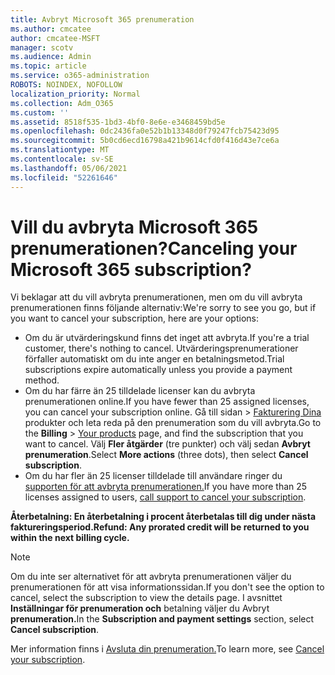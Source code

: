 ```yaml
---
title: Avbryt Microsoft 365 prenumeration
ms.author: cmcatee
author: cmcatee-MSFT
manager: scotv
ms.audience: Admin
ms.topic: article
ms.service: o365-administration
ROBOTS: NOINDEX, NOFOLLOW
localization_priority: Normal
ms.collection: Adm_O365
ms.custom: ''
ms.assetid: 8518f535-1bd3-4bf0-8e6e-e3468459bd5e
ms.openlocfilehash: 0dc2436fa0e52b1b13348d0f79247fcb75423d95
ms.sourcegitcommit: 5b0cd6ecd16798a421b9614cfd0f416d43e7ce6a
ms.translationtype: MT
ms.contentlocale: sv-SE
ms.lasthandoff: 05/06/2021
ms.locfileid: "52261646"
---
```

# <a name="canceling-your-microsoft-365-subscription"></a><span data-ttu-id="2bca7-102">Vill du avbryta Microsoft 365 prenumerationen?</span><span class="sxs-lookup"><span data-stu-id="2bca7-102">Canceling your Microsoft 365 subscription?</span></span>

<span data-ttu-id="2bca7-103">Vi beklagar att du vill avbryta prenumerationen, men om du vill avbryta prenumerationen finns följande alternativ:</span><span class="sxs-lookup"><span data-stu-id="2bca7-103">We're sorry to see you go, but if you want to cancel your subscription, here are your options:</span></span>
  
- <span data-ttu-id="2bca7-104">Om du är utvärderingskund finns det inget att avbryta.</span><span class="sxs-lookup"><span data-stu-id="2bca7-104">If you're a trial customer, there's nothing to cancel.</span></span> <span data-ttu-id="2bca7-105">Utvärderingsprenumerationer förfaller automatiskt om du inte anger en betalningsmetod.</span><span class="sxs-lookup"><span data-stu-id="2bca7-105">Trial subscriptions expire automatically unless you provide a payment method.</span></span>
- <span data-ttu-id="2bca7-106">Om du har färre än 25 tilldelade licenser kan du avbryta prenumerationen online.</span><span class="sxs-lookup"><span data-stu-id="2bca7-106">If you have fewer than 25 assigned licenses, you can cancel your subscription online.</span></span> <span data-ttu-id="2bca7-107">Gå till  sidan \> [Fakturering Dina](https://go.microsoft.com/fwlink/p/?linkid=842054) produkter och leta reda på den prenumeration som du vill avbryta.</span><span class="sxs-lookup"><span data-stu-id="2bca7-107">Go to the **Billing** \> [Your products](https://go.microsoft.com/fwlink/p/?linkid=842054) page, and find the subscription that you want to cancel.</span></span> <span data-ttu-id="2bca7-108">Välj **Fler åtgärder** (tre punkter) och välj sedan **Avbryt prenumeration**.</span><span class="sxs-lookup"><span data-stu-id="2bca7-108">Select **More actions** (three dots), then select **Cancel subscription**.</span></span>
- <span data-ttu-id="2bca7-109">Om du har fler än 25 licenser tilldelade till användare ringer du [supporten för att avbryta prenumerationen.](/microsoft-365/admin/contact-support-for-business-products?view=o365-worldwide)</span><span class="sxs-lookup"><span data-stu-id="2bca7-109">If you have more than 25 licenses assigned to users, [call support to cancel your subscription](/microsoft-365/admin/contact-support-for-business-products?view=o365-worldwide).</span></span>

<span data-ttu-id="2bca7-110">**Återbetalning: En återbetalning i procent återbetalas till dig under nästa faktureringsperiod.**</span><span class="sxs-lookup"><span data-stu-id="2bca7-110">**Refund: Any prorated credit will be returned to you within the next billing cycle.**</span></span>

> [!NOTE]
> <span data-ttu-id="2bca7-111">Om du inte ser alternativet för att avbryta prenumerationen väljer du prenumerationen för att visa informationssidan.</span><span class="sxs-lookup"><span data-stu-id="2bca7-111">If you don't see the option to cancel, select the subscription to view the details page.</span></span> <span data-ttu-id="2bca7-112">I avsnittet **Inställningar för prenumeration och** betalning väljer du Avbryt **prenumeration.**</span><span class="sxs-lookup"><span data-stu-id="2bca7-112">In the **Subscription and payment settings** section, select **Cancel subscription**.</span></span>

<span data-ttu-id="2bca7-113">Mer information finns i [Avsluta din prenumeration.](https://docs.microsoft.com/microsoft-365/commerce/subscriptions/cancel-your-subscription)</span><span class="sxs-lookup"><span data-stu-id="2bca7-113">To learn more, see [Cancel your subscription](https://docs.microsoft.com/microsoft-365/commerce/subscriptions/cancel-your-subscription).</span></span>